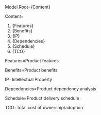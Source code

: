 Model.Root={Content}

Content=<ol><li>{Features}</li><li>{Benefits}</li><li>{IP}</li><li>{Dependencies}</li><li>{Schedule}</li><li>{TCO}</li></ol>

Features=Product features

Benefits=Product benefits

IP=Intellectual Property

Dependencies=Product dependency analysis

Schedule=Product delivery schedule 

TCO=Total cost of ownership/adoption